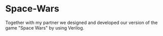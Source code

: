 # Space-Wars
Together with my partner we designed and developed our version of the game "Space Wars" by using Verilog.
